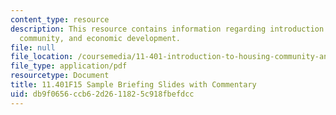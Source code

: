 ```yaml
---
content_type: resource
description: This resource contains information regarding introduction to housing,
  community, and economic development.
file: null
file_location: /coursemedia/11-401-introduction-to-housing-community-and-economic-development-fall-2015/db9f0656ccb62d2611825c918fbefdcc_MIT11_401F15_SampleBrief.pdf
file_type: application/pdf
resourcetype: Document
title: 11.401F15 Sample Briefing Slides with Commentary
uid: db9f0656-ccb6-2d26-1182-5c918fbefdcc
---
```

